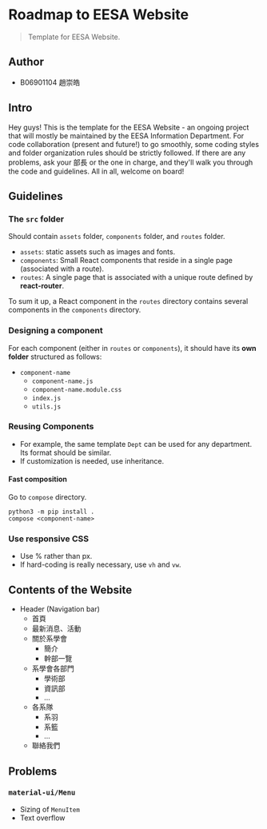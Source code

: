 # Roadmap to EESA Website
> Template for EESA Website.

## Author
- B06901104 趙崇皓

## Intro
Hey guys! This is the template for the EESA Website - an ongoing project that will mostly be maintained by the EESA Information Department. For code collaboration (present and future!) to go smoothly, some coding styles and folder organization rules should be strictly followed. If there are any problems, ask your 部長 or the one in charge, and they'll walk you through the code and guidelines. All in all, welcome on board!

## Guidelines
### The `src` folder
Should contain `assets` folder, `components` folder, and `routes` folder.
- `assets`: static assets such as images and fonts.
- `components`: Small React components that reside in a single page (associated with a route).
- `routes`: A single page that is associated with a unique route defined by **react-router**.

To sum it up, a React component in the `routes` directory contains several components in the `components` directory.

### Designing a component

For each component (either in `routes` or `components`), it should have its **own folder** structured as follows:

- `component-name`
    - `component-name.js`
    - `component-name.module.css`
    - `index.js`
    - `utils.js`

### Reusing Components
- For example, the same template `Dept` can be used for any department. Its format should be similar.
- If customization is needed, use inheritance.

#### Fast composition
Go to `compose` directory.
```
python3 -m pip install .
compose <component-name>
```

### Use responsive CSS
- Use % rather than px.
- If hard-coding is really necessary, use `vh` and `vw`.

## Contents of the Website
- Header (Navigation bar)
    - 首頁
    - 最新消息、活動
    - 關於系學會
        - 簡介
        - 幹部一覽
    - 系學會各部門
        - 學術部
        - 資訊部
        - ...
    - 各系隊
        - 系羽 
        - 系籃
        - ...
    - 聯絡我們

## Problems
### `material-ui/Menu`
- Sizing of `MenuItem`
- Text overflow